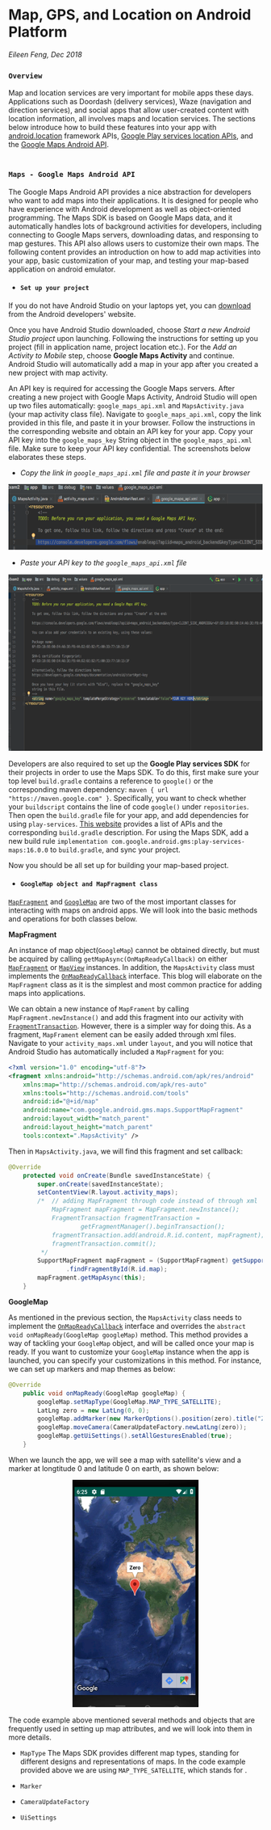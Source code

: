 # Map, GPS, and Location on Android Platform
*Eileen Feng, Dec 2018*

###   `Overview`

Map and location services are very important for mobile apps these days. Applications such as Doordash (delivery services), Waze (navigation and direction services), and social apps that allow user-created content with location information, all involves maps and location services. The sections below introduce how to build these features into your app with [android.location](https://developer.android.com/reference/android/location/package-summary) framework APIs, [Google Play services location APIs](https://developer.android.com/training/location/), and the [Google Maps Android API](https://developers.google.com/maps/documentation/android-sdk/intro). 
<br> <br/>
###   `Maps - Google Maps Android API`

The Google Maps Android API provides a nice abstraction for developers who want to add maps into their applications. It is designed for people who have experience with Android development as well as object-oriented programming. The Maps SDK is based on Google Maps data, and it automatically handles lots of background activities for developers, including connecting to Google Maps servers, downloading datas, and responsing to map gestures. This API also allows users to customize their own maps. The following content provides an introduction on how to add map activities into your app, basic customization of your map, and testing your map-based application on android emulator. 

- ####   `Set up your project`

If you do not have Android Studio on your laptops yet, you can [download](https://developer.android.com/studio/) from the Android developers' website. 

Once you have Android Studio downloaded, choose *Start a new Android Studio project* upon launching. Following the instructions for setting up you project (fill in application name, project location etc.). For the *Add an Activity to Mobile* step, choose **Google Maps Activity** and continue. Android Studio will automatically add a map in your app after you created a new project with map activity. 

An API key is required for accessing the Google Maps servers. After creating a new project with Google Maps Activity, Android Studio will open up two files automatically: `google_maps_api.xml` and `MapsActivity.java` (your map activity class file). Navigate to `google_maps_api.xml`, copy the link provided in this file, and paste it in your browser. Follow the instructions in the corresponding website and obtain an API key for your app. Copy your API key into the `google_maps_key` String object in the `google_maps_api.xml` file. Make sure to keep your API key confidential. The screenshots below elaborates these steps. 

- *Copy the link in `google_maps_api.xml` file and paste it in your browser*
 
<p align="center">
 <img src="/image/google_maps_api.png" width="600" height="130" >
</p>

- *Paste your API key to the `google_maps_api.xml` file*

<p align="center">
 <img src="/image/API_key.png" width="700" height="350" >
</p>


Developers are also required to set up the **Google Play services SDK** for their projects in order to use the Maps SDK. To do this, first make sure your top level `build.gradle` contains a reference to `google()` or the corresponding maven dependency: `maven { url "https://maven.google.com" }`. Specifically, you want to check whether your `buildscript` contains the line of code `google()` under `repositories`. Then open the `build.gradle` file for your app, and add dependencies for using `play-services`. [This website](https://developers.google.com/android/guides/setup) provides a list of APIs and the corresponding `build.gradle` description. For using the Maps SDK, add a new build rule `implementation com.google.android.gms:play-services-maps:16.0.0` to `build.gradle`, and sync your project. 

Now you should be all set up for building your map-based project. 


- ####   `GoogleMap object and MapFragment class`
 
 [`MapFragment`](https://developers.google.com/android/reference/com/google/android/gms/maps/MapFragment) and [`GoogleMap`](https://developers.google.com/android/reference/com/google/android/gms/maps/GoogleMap) are two of the most important classes for interacting with maps on android apps. We will look into the basic methods and operations for both classes below. 
 
**MapFragment** 

An instance of map object(`GoogleMap`) cannot be obtained directly, but must be acquired by calling `getMapAsync(OnMapReadyCallback)` on either [`MapFragment`](https://developers.google.com/android/reference/com/google/android/gms/maps/MapFragment) or [`MapView`](https://developers.google.com/android/reference/com/google/android/gms/maps/MapView) instances. In addition, the `MapsActivity` class must implements the [`OnMapReadyCallback`](https://developers.google.com/android/reference/com/google/android/gms/maps/OnMapReadyCallback) interface. This blog will elaborate on the `MapFragment` class as it is the simplest and most common practice for adding maps into applications. 

We can obtain a new instance of `MapFrament` by calling `MapFragment.newInstance()` and add this fragment into our activity with [`FragmentTransaction`](https://developer.android.com/reference/android/app/FragmentTransaction). However, there is a simpler way for doing this. As a fragment, `MapFrament` element can be easily added through xml files. Navigate to your `activity_maps.xml` under `layout`, and you will notice that Android Studio has automatically included a `MapFragment` for you: 

```xml
<?xml version="1.0" encoding="utf-8"?>
<fragment xmlns:android="http://schemas.android.com/apk/res/android"
    xmlns:map="http://schemas.android.com/apk/res-auto"
    xmlns:tools="http://schemas.android.com/tools"
    android:id="@+id/map"
    android:name="com.google.android.gms.maps.SupportMapFragment"
    android:layout_width="match_parent"
    android:layout_height="match_parent"
    tools:context=".MapsActivity" />
```

Then in `MapsActivity.java`, we will find this fragment and set callback:  

```java
@Override
    protected void onCreate(Bundle savedInstanceState) {
        super.onCreate(savedInstanceState);
        setContentView(R.layout.activity_maps);
        /*  // adding MapFragment through code instead of through xml 
            MapFragment mapFragment = MapFragment.newInstance();
            FragmentTransaction fragmentTransaction =
                    getFragmentManager().beginTransaction();
            fragmentTransaction.add(android.R.id.content, mapFragment);
            fragmentTransaction.commit();
         */
        SupportMapFragment mapFragment = (SupportMapFragment) getSupportFragmentManager()
                .findFragmentById(R.id.map);
        mapFragment.getMapAsync(this);
    }

```
 
**GoogleMap** 

As mentioned in the previous section, the `MapsActivity` class needs to implement the [`OnMapReadyCallback`](https://developers.google.com/android/reference/com/google/android/gms/maps/OnMapReadyCallback) interface and overrides the `abstract void	onMapReady(GoogleMap googleMap)` method. This method provides a way of tackling your `GoogleMap` object, and will be called once your map is ready. If you want to customize your `GoogleMap` instance when the app is launched, you can specify your customizations in this method. For instance, we can set up markers and map themes as below: 

```java
@Override
    public void onMapReady(GoogleMap googleMap) {
        googleMap.setMapType(GoogleMap.MAP_TYPE_SATELLITE);
        LatLng zero = new LatLng(0, 0);
        googleMap.addMarker(new MarkerOptions().position(zero).title("Zero"));
        googleMap.moveCamera(CameraUpdateFactory.newLatLng(zero));
        googleMap.getUiSettings().setAllGesturesEnabled(true);
    }
```

When we launch the app, we will see a map with satellite's view and a marker at longtitude 0 and latitude 0 on earth, as shown below: 

<p align="center">
 <img src="/image/onMapReady.png" width="250" height="450" >
</p>

The code example above mentioned several methods and objects that are frequently used in setting up map attributes, and we will look into them in more details. 

- `MapType`
The Maps SDK provides different map types, standing for different designs and representations of maps. In the code example provided above we are using `MAP_TYPE_SATELLITE`, which stands for . 

- `Marker`

- `CameraUpdateFactory`

- `UiSettings`
